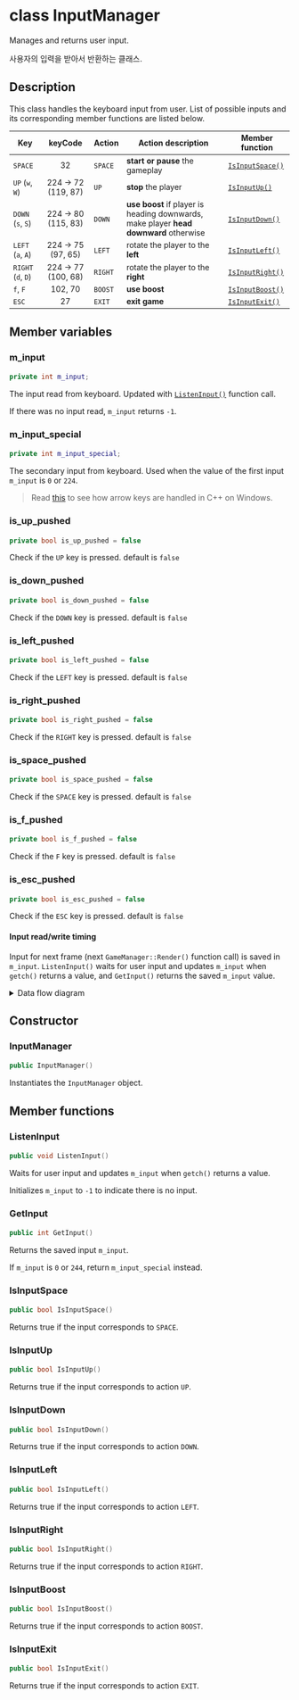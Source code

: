 # class InputManager

Manages and returns user input.

사용자의 입력을 받아서 반환하는 클래스.

## Description

This class handles the keyboard input from user. List of possible inputs and its corresponding member functions are listed below.

| Key                |       keyCode      | Action | Action description                                                                       | Member function                   |
|--------------------|:------------------:|--------|------------------------------------------------------------------------------------------|-----------------------------------|
| `SPACE`            |         32         |`SPACE` | **start or pause**  the gameplay                                                         | [`IsInputSpace()`](#IsInputSpace) |
| `UP` (`w`, `W`)    | 224 → 72 (119, 87) |`UP`    | **stop**  the player                                                                     | [`IsInputUp()`](#IsInputUp)       |
| `DOWN` (`s`, `S`)  | 224 → 80 (115, 83) |`DOWN`  | **use boost**  if player is heading downwards, make player  **head downward**  otherwise | [`IsInputDown()`](#IsInputDown)   |
| `LEFT` (`a`, `A`)  |  224 → 75 (97, 65) |`LEFT`  | rotate the player to the **left**                                                        | [`IsInputLeft()`](#IsInputLeft)   |
| `RIGHT` (`d`, `D`) | 224 → 77 (100, 68) |`RIGHT` | rotate the player to the  **right**                                                      | [`IsInputRight()`](#IsInputRight) |
| `f`, `F`           | 102, 70            |`BOOST` | **use boost**                                                                            | [`IsInputBoost()`](#IsInputBoost) |
| `ESC`              | 27                 |`EXIT`  | **exit game**                                                                            | [`IsInputExit()`](#IsInputExit)   |

## Member variables

### m_input

```cpp
private int m_input;
```

The input read from keyboard. Updated with [`ListenInput()`](#ListenInput) function call.

If there was no input read, `m_input` returns `-1`.

### m_input_special

```cpp
private int m_input_special;
```

The secondary input from keyboard. Used when the value of the first input `m_input` is `0` or `224`.

> Read [this](https://stackoverflow.com/a/10473315/4524257) to see how arrow keys are handled in C++ on Windows.
### is_up_pushed
```cpp
private bool is_up_pushed = false
```
Check if the `UP` key is pressed. default is `false`
### is_down_pushed
```cpp
private bool is_down_pushed = false
```
Check if the `DOWN` key is pressed. default is `false`
### is_left_pushed
```cpp
private bool is_left_pushed = false
```

Check if the `LEFT` key is pressed. default is `false`
### is_right_pushed
```cpp
private bool is_right_pushed = false
```
Check if the `RIGHT` key is pressed. default is `false`
### is_space_pushed
```cpp
private bool is_space_pushed = false
```
Check if the `SPACE` key is pressed. default is `false`
### is_f_pushed
```cpp
private bool is_f_pushed = false
```
Check if the `F` key is pressed. default is `false`
### is_esc_pushed
```cpp
private bool is_esc_pushed = false
```
Check if the `ESC` key is pressed. default is `false`
#### Input read/write timing

Input for next frame (next `GameManager::Render()` function call) is saved in `m_input`. `ListenInput()` waits for user input and updates `m_input` when `getch()` returns a value, and `GetInput()` returns the saved `m_input` value.

<details>
<summary>Data flow diagram</summary>
<br>

![Data flow of m_input](diagram/InputManager_timing_diagram.drawio.svg)

Click [here](https://app.diagrams.net/#Hbgb10%2Fconsole-surfing-game%2Fmaster%2Fdocs%2Fdiagram%2FInputManager_timing_diagram.drawio.svg) to edit this diagram on _draw.io_.

</details>

## Constructor

### InputManager

```cpp
public InputManager()
```

Instantiates the `InputManager` object.

## Member functions

### ListenInput

```cpp
public void ListenInput()
```

Waits for user input and updates `m_input` when `getch()` returns a value.

Initializes `m_input` to `-1` to indicate there is no input.

### GetInput

```cpp
public int GetInput()
```

Returns the saved input `m_input`.

If `m_input` is `0` or `244`, return `m_input_special` instead.

### IsInputSpace

```cpp
public bool IsInputSpace()
```

Returns true if the input corresponds to `SPACE`.

### IsInputUp

```cpp
public bool IsInputUp()
```

Returns true if the input corresponds to action `UP`.

### IsInputDown

```cpp
public bool IsInputDown()
```

Returns true if the input corresponds to action `DOWN`.

### IsInputLeft

```cpp
public bool IsInputLeft()
```

Returns true if the input corresponds to action `LEFT`.

### IsInputRight

```cpp
public bool IsInputRight()
```

Returns true if the input corresponds to action `RIGHT`.

### IsInputBoost

```cpp
public bool IsInputBoost()
```

Returns true if the input corresponds to action `BOOST`.

### IsInputExit

```cpp
public bool IsInputExit()
```

Returns true if the input corresponds to action `EXIT`.
